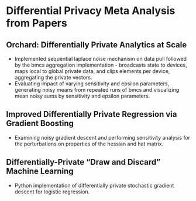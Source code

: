 # Differential Privacy Meta Analysis from Papers

## Orchard: Differentially Private Analytics at Scale

* Implemented sequential laplace noise mechanism on data pull followed by the bmcs aggregation implementation - broadcasts state to devices, maps local to global private data, and clips elements per device, aggregating the private vectors.
* Evaluating impact of varying sensitivity and epsilon parameters, generating noisy means from repeated runs of bmcs and visualizing mean noisy sums by sensitivity and epsilon parameters.

## Improved Differentially Private Regression via Gradient Boosting

* Examining noisy gradient descent and performing sensitivity analysis for the perturbations on properties of the hessian and hat matrix.

## Differentially-Private “Draw and Discard” Machine Learning

* Python implementation of differentially private stochastic gradient descent for logistic regression.
